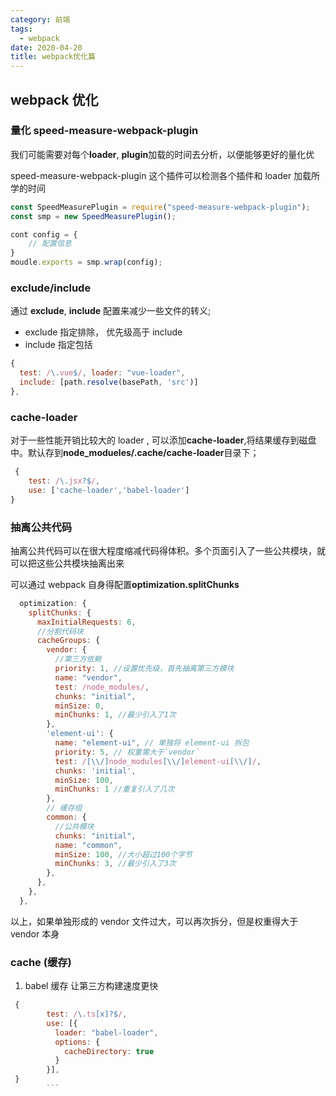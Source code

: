 ```yaml
---
category: 前端
tags:
  - webpack
date: 2020-04-20
title: webpack优化篇
---
```


## webpack 优化

### 量化 speed-measure-webpack-plugin

我们可能需要对每个**loader**, **plugin**加载的时间去分析，以便能够更好的量化优

speed-measure-webpack-plugin 这个插件可以检测各个插件和 loader 加载所学的时间

```js
const SpeedMeasurePlugin = require("speed-measure-webpack-plugin");
const smp = new SpeedMeasurePlugin();

cont config = {
    // 配置信息
}
moudle.exports = smp.wrap(config);
```

### exclude/include

通过 **exclude**, **include** 配置来减少一些文件的转义;

- exclude 指定排除， 优先级高于 include
- include 指定包括

```js
{
  test: /\.vue$/, loader: "vue-loader",
  include: [path.resolve(basePath, 'src')]
},
```

### cache-loader

对于一些性能开销比较大的 loader , 可以添加**cache-loader**,将结果缓存到磁盘中。默认存到**node_modueles/.cache/cache-loader**目录下；

```js
 {
    test: /\.jsx?$/,
    use: ['cache-loader','babel-loader']
}
```

### 抽离公共代码

抽离公共代码可以在很大程度缩减代码得体积。多个页面引入了一些公共模块，就可以把这些公共模块抽离出来

可以通过 webpack 自身得配置**optimization.splitChunks**

```js
  optimization: {
    splitChunks: {
      maxInitialRequests: 6,
      //分割代码块
      cacheGroups: {
        vendor: {
          //第三方依赖
          priority: 1, //设置优先级，首先抽离第三方模块
          name: "vendor",
          test: /node_modules/,
          chunks: "initial",
          minSize: 0,
          minChunks: 1, //最少引入了1次
        },
        'element-ui': {
          name: "element-ui", // 单独将 element-ui 拆包
          priority: 5, // 权重需大于`vendor`
          test: /[\\/]node_modules[\\/]element-ui[\\/]/,
          chunks: 'initial',
          minSize: 100,
          minChunks: 1 //重复引入了几次
        },
        // 缓存组
        common: {
          //公共模块
          chunks: "initial",
          name: "common",
          minSize: 100, //大小超过100个字节
          minChunks: 3, //最少引入了3次
        },
      },
    },
  },
```

以上，如果单独形成的 vendor 文件过大，可以再次拆分，但是权重得大于 vendor 本身

### cache (缓存)

1. babel 缓存
   让第三方构建速度更快

````js
 {
        test: /\.ts[x]?$/,
        use: [{
          loader: "babel-loader",
          options: {
            cacheDirectory: true
          }
        }],
 }
        ```
````
